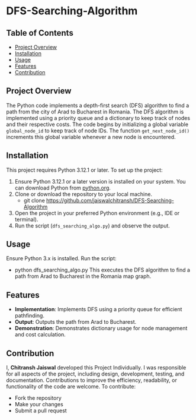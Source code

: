 # DFS-Searching-Algorithm

## Table of Contents
- [Project Overview](#project-overview)
- [Installation](#installation)
- [Usage](#usage)
- [Features](#features)
- [Contribution](#contribution)


## Project Overview
The Python code implements a depth-first search (DFS) algorithm to find a path from the city of Arad to Bucharest in Romania. The DFS algorithm is implemented using a priority queue and a dictionary to keep track of nodes and their respective costs. The code begins by initializing a global variable `global_node_id` to keep track of node IDs. The function `get_next_node_id()` increments this global variable whenever a new node is encountered.


## Installation
This project requires Python 3.12.1 or later.
To set up the project:
1. Ensure Python 3.12.1 or a later version is installed on your system. You can download Python from [python.org](https://www.python.org/downloads/).
2. Clone or download the repository to your local machine.
      - git clone <https://github.com/jaiswalchitransh/DFS-Searching-Algorithm>
4. Open the project in your preferred Python environment (e.g., IDE or terminal).
5. Run the script (`dfs_searching_algo.py`) and observe the output.


## Usage
Ensure Python 3.x is installed. Run the script:
- python dfs_searching_algo.py
This executes the DFS algorithm to find a path from Arad to Bucharest in the Romania map graph.


## Features
- **Implementation**: Implements DFS using a priority queue for efficient pathfinding.
- **Output**: Outputs the path from Arad to Bucharest.
- **Demonstration**: Demonstrates dictionary usage for node management and cost calculation.


## Contribution
I, **Chitransh Jaiswal** developed this Project Individually. I was responsible for all aspects of the project, including design, development, testing, and documentation.
Contributions to improve the efficiency, readability, or functionality of the code are welcome. To contribute:
- Fork the repository
- Make your changes
- Submit a pull request
